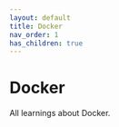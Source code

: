 ```yaml
---
layout: default
title: Docker
nav_order: 1
has_children: true
---
```


# Docker

All learnings about Docker.
